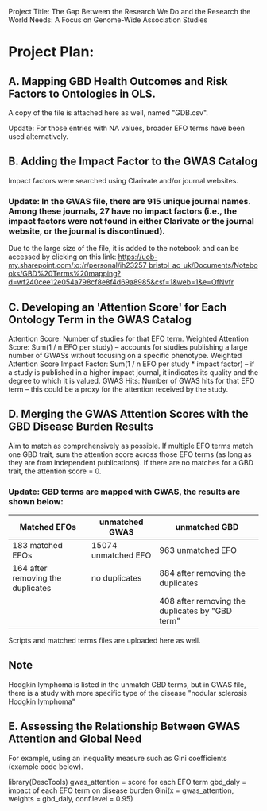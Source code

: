 Project Title: The Gap Between the Research We Do and the Research the World Needs: A Focus on Genome-Wide Association Studies

# Project Plan:

## A. Mapping GBD Health Outcomes and Risk Factors to Ontologies in OLS. 
A copy of the file is attached here as well, named "GDB.csv".

Update: For those entries with NA values, broader EFO terms have been used alternatively.



## B. Adding the Impact Factor to the GWAS Catalog
Impact factors were searched using Clarivate and/or journal websites.

### Update: In the GWAS file, there are 915 unique journal names. Among these journals, 27 have no impact factors (i.e., the impact factors were not found in either Clarivate or the journal website, or the journal is discontinued).

Due to the large size of the file, it is added to the notebook and can be accessed by clicking on this link:
https://uob-my.sharepoint.com/:o:/r/personal/ih23257_bristol_ac_uk/Documents/Notebooks/GBD%20Terms%20mapping?d=wf240cee12e054a798cf8e8f4d69a8985&csf=1&web=1&e=OfNvfr


## C. Developing an 'Attention Score' for Each Ontology Term in the GWAS Catalog
Attention Score: Number of studies for that EFO term.
Weighted Attention Score: Sum(1 / n EFO per study) – accounts for studies publishing a large number of GWASs without focusing on a specific phenotype.
Weighted Attention Score Impact Factor: Sum(1 / n EFO per study * impact factor) – if a study is published in a higher impact journal, it indicates its quality and the degree to which it is valued.
GWAS Hits: Number of GWAS hits for that EFO term – this could be a proxy for the attention received by the study.


## D. Merging the GWAS Attention Scores with the GBD Disease Burden Results
Aim to match as comprehensively as possible.
If multiple EFO terms match one GBD trait, sum the attention score across those EFO terms (as long as they are from independent publications).
If there are no matches for a GBD trait, the attention score = 0.

### Update: GBD terms are mapped with GWAS, the results are shown below:



|            Matched EFOs           | unmatched GWAS      |             unmatched GBD                      |
| --------------------------------- | ------------------- | ---------------------------------------------- |
| 183 matched EFOs                  | 15074 unmatched EFO | 963 unmatched EFO                              |
| 164 after removing the duplicates | no duplicates       | 884 after removing the duplicates              |
|                                   |                     | 408 after removing the duplicates by "GBD term"|

Scripts and matched terms files are uploaded here as well.

## Note
Hodgkin lymphoma is listed in the unmatch GBD terms, but in GWAS file, there is a study with more specific type of the disease "nodular sclerosis Hodgkin lymphoma"










## E. Assessing the Relationship Between GWAS Attention and Global Need
For example, using an inequality measure such as Gini coefficients (example code below).

library(DescTools)
gwas_attention = score for each EFO term
gbd_daly = impact of each EFO term on disease burden
Gini(x = gwas_attention, weights = gbd_daly, conf.level = 0.95)

